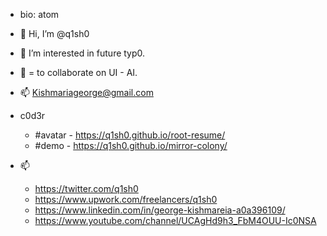 - bio: atom
- 👋 Hi, I’m @q1sh0 
- 👀 I’m interested in future typ0.
- 🌱 = to collaborate on UI - AI. 
- 📫 Kishmariageorge@gmail.com

- c0d3r
    - #avatar - https://q1sh0.github.io/root-resume/
    - #demo   - https://q1sh0.github.io/mirror-colony/

- 📫
    - https://twitter.com/q1sh0
    - https://www.upwork.com/freelancers/q1sh0
    - https://www.linkedin.com/in/george-kishmareia-a0a396109/
    - https://www.youtube.com/channel/UCAgHd9h3_FbM4OUU-Ic0NSA 

<!---
q1sh0/q1sh3X is a ✨ special ✨ repository because its `README.md` (this file) appears on your GitHub profile.
You can click the Preview link to take a look at your changes.
--->
